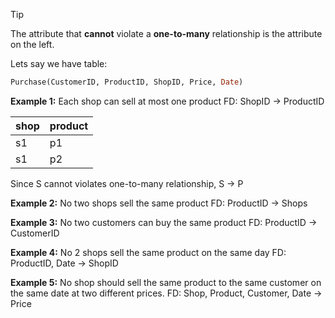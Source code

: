 
>[!tip]
> The attribute that **cannot** violate a **one-to-many** relationship is the attribute on the left.

Lets say we have table:

```sql
Purchase(CustomerID, ProductID, ShopID, Price, Date)
```

**Example 1:** Each shop can sell at most one product
FD: ShopID -> ProductID

| shop | product |
| ---- | ------- |
| s1   | p1      |
| s1   | p2      |

Since S cannot violates one-to-many relationship, S -> P

**Example 2:** No two shops sell the same product
FD: ProductID -> Shops

**Example 3:** No two customers can buy the same product
FD: ProductID -> CustomerID

**Example 4:** No 2 shops sell the same product on the same day
FD: ProductID, Date -> ShopID

**Example 5:** No shop should sell the same product to the same customer on the same date at two different prices.
FD: Shop, Product, Customer, Date -> Price

